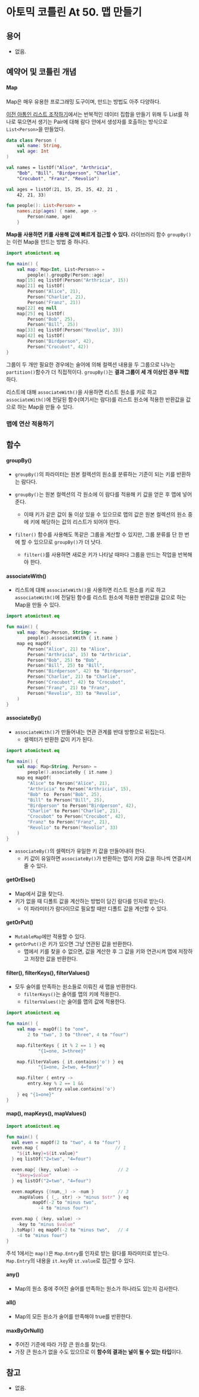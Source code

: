 # 아토믹 코틀린 At 50. 맵 만들기

## 용어

- 없음.

## 예약어 및 코틀린 개념

#### Map

Map은 매우 유용한 프로그래밍 도구이며, 만드는 방법도 아주 다양하다.

[이전 아톰인 리스트 조작하기](https://ssangsu.tistory.com/216)에서는 반복적인 데이터 집합을 만들기 위해 두 List를 하나로 묶으면서 생기는 Pair에 대해 람다 안에서 생성자를 호출하는 방식으로 `List<Person>`을 만들었다.

```kotlin
data class Person (
    val name: String,
    val age: Int
)

val names = listOf("Alice", "Arthricia",
    "Bob", "Bill", "Birdperson", "Charlie",
    "Crocubot", "Franz", "Revolio")

val ages = listOf(21, 15, 25, 25, 42, 21 ,
    42, 21, 33)

fun people(): List<Person> = 
    names.zip(ages) { name, age ->
        Person(name, age)
    }
```

**Map을 사용하면 키를 사용해 값에 빠르게 접근할 수 있다.**
라이브러리 함수 `groupBy()`는 이런 Map을 만드는 방법 중 하나다.

```kotlin
import atomictest.eq

fun main() {
    val map: Map<Int, List<Person>> =
        people().groupBy(Person::age)
    map[15] eq listOf(Person("Arthricia", 15))
    map[21] eq listOf(
        Person("Alice", 21),
        Person("Charlie", 21),
        Person("Franz", 21))
    map[22] eq null
    map[25] eq listOf(
        Person("Bob", 25),
        Person("Bill", 25))
    map[33] eq listOf(Person("Revolio", 33))
    map[42] eq listOf(
        Person("Birdperson", 42),
        Person("Crocubot", 42))
}
```

그룹이 두 개만 필요한 경우에는 술어에 의해 컬렉션 내용을 두 그룹으로 나누는 `partition()`함수가 더 직접적이다.
`groupBy()`는 **결과 그룹이 세 개 이상인 경우 적합**하다.

리스트에 대해 `associateWith()`을 사용하면 리스트 원소를 키로 하고 `associateWith()`에 전달된 함수(여기서는 람다)를 리스트 원소에 적용한 반환값을 값으로 하는 Map을 만들 수 있다.


### 맵에 연산 적용하기 


## 함수

#### groupBy()
- `groupBy()`의 파라미터는 원본 컬렉션의 원소를 분류하는 기준이 되는 키를 반환하는 람다다.
- `groupBy()`는 원본 컬렉션의 각 원소에 이 람다를 적용해 키 값을 얻은 후 맵에 넣어준다. 
  - 이때 키가 같은 값이 둘 이상 있을 수 있으므로 맵의 값은 원본 컬렉션의 원소 중에 키에 해당하는 값의 리스트가 되어야 한다.

- `filter()` 함수를 사용해도 똑같은 그룹을 계산할 수 있지만, 그룹 분류를 단 한 번에 할 수 있으므로 `groupBy()`가 더 낫다.
  - `filter()`를 사용하면 새로운 키가 나타날 때마다 그룹을 만드는 작업을 반복해야 한다.
    
#### associateWith()
- 리스트에 대해 `associateWith()`을 사용하면 리스트 원소를 키로 하고 `associateWith()`에 전달된 함수를 리스트 원소에 적용한 반환값을 값으로 하는 Map을 만들 수 있다.

```kotlin
import atomictest.eq

fun main() {
    val map: Map<Person, String> =
        people().associateWith { it.name }
    map eq mapOf(
        Person("Alice", 21) to "Alice",
        Person("Arthricia", 15) to "Arthricia",
        Person("Bob", 25) to "Bob",
        Person("Bill", 25) to "Bill",
        Person("Birdperson", 42) to "Birdperson",
        Person("Charlie", 21) to "Charlie",
        Person("Crocubot", 42) to "Crocubot",
        Person("Franz", 21) to "Franz",
        Person("Revolio", 33) to "Revolio",
    )
}
```

#### associateBy()
- `associateWith()`가 만들어내는 연관 관계를 반대 방향으로 뒤집는다.
  - 셀렉터가 반환한 값이 키가 된다.


```kotlin
import atomictest.eq

fun main() {
    val map: Map<String, Person> =
        people().associateBy { it.name }
    map eq mapOf(
        "Alice" to Person("Alice", 21),
        "Arthricia" to Person("Arthricia", 15),
        "Bob" to  Person("Bob", 25),
        "Bill" to Person("Bill", 25),
        "Birdperson" to Person("Birdperson", 42),
        "Charlie" to Person("Charlie", 21),
        "Crocubot" to Person("Crocubot", 42),
        "Franz" to Person("Franz", 21),
        "Revolio" to Person("Revolio", 33)
    )
}
```

- `associateBy()`의 셀렉터가 유일한 키 값을 만들어내야 한다.
  - 키 값이 유일하면 `associateBy()`가 반환하는 맵이 키와 값을 하나씩 연결시켜줄 수 있다.

#### getOrElse()
- Map에서 값을 찾는다. 
- 키가 없을 때 디폴트 값을 계산하는 방법이 담긴 람다를 인자로 받는다.
  - 이 파라미터가 람다이므로 필요할 때만 디폴트 값을 계산할 수 있다.

#### getOrPut()
- `MutableMap`에만 적용할 수 있다.
- `getOrPut()`은 키가 있으면 그냥 연관된 값을 반환한다.
  - 맵에서 키를 찾을 수 없으면, 값을 계산한 후 그 값을 키와 연관시켜 맵에 저장하고 저장한 값을 반환한다.

#### filter(), filterKeys(), filterValues()
- 모두 술어를 만족하는 원소들로 이뤄진 새 맵을 반환한다.
  - `filterKeys()`는 술어를 맵의 키에 적용한다.
  - `filterValues()`는 술어를 맵의 값에 적용한다.

```kotlin
import atomictest.eq

fun main() {
    val map = mapOf(1 to "one",
        2 to "two", 3 to "three", 4 to "four")

    map.filterKeys { it % 2 == 1 } eq
            "{1=one, 3=three}"

    map.filterValues { it.contains('o') } eq
            "{1=one, 2=two, 4=four}"

    map.filter { entry ->
        entry.key % 2 == 1 &&
                entry.value.contains('o')
    } eq "{1=one}"
}
```

#### map(), mapKeys(), mapValues()

```kotlin
import atomictest.eq

fun main() {
  val even = mapOf(2 to "two", 4 to "four")
  even.map {                             // 1
    "${it.key}=${it.value}"
  } eq listOf("2=two", "4=four")

  even.map{ (key, value) ->               // 2
    "$key=$value"
  } eq listOf("2=two", "4=four")

  even.mapKeys {(num,_) -> -num }         // 3
    .mapValues { (_, str) -> "minus $str" } eq
          mapOf(-2 to "minus two",
            -4 to "minus four")

  even.map { (key, value) ->
    -key to "minus $value"
  }.toMap() eq mapOf(-2 to "minus two",   // 4
    -4 to "minus four")
}
```

주석 1에서는  `map()`은 `Map.Entry`를 인자로 받는 람다를 파라미터로 받는다. `Map.Entry`의 내용을 `it.key`와 `it.value`로 접근할 수 있다.

#### any()
- Map의 원소 중에 주어진 술어를 만족하는 원소가 하나라도 있는지 검사한다.

#### all()
- Map의 모든 원소가 술어를 만족해야 true를 반환한다.

#### maxByOrNull()
- 주어진 기준에 따라 가장 큰 원소를 찾는다. 
- 가장 큰 원소가 없을 수도 있으므로 이 **함수의 결과는 널이 될 수 있는 타입**이다.

## 참고

- 없음.

